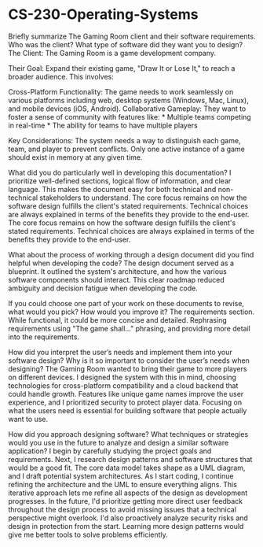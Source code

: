 # CS-230-Operating-Systems

Briefly summarize The Gaming Room client and their software requirements. Who was the client? What type of software did they want you to design?
  The Client: The Gaming Room is a game development company.

  Their Goal:  Expand their existing game, "Draw It or Lose It," to reach a broader audience. This involves:

  Cross-Platform Functionality: The game needs to work seamlessly on various platforms including web, desktop systems (Windows, Mac, Linux), and mobile devices (iOS, Android).
  Collaborative Gameplay: They want to foster a sense of community with features like: * Multiple teams competing in real-time * The ability for teams to have multiple players

  Key Considerations:
  The system needs a way to distinguish each game, team, and player to prevent conflicts.
  Only one active instance of a game should exist in memory at any given time.

What did you do particularly well in developing this documentation?
  I prioritize well-defined sections, logical flow of information, and clear language. This makes the document easy for both technical and non-technical stakeholders to understand. The core focus remains on how the software    design fulfills the client's stated requirements. Technical choices are always explained in terms of the benefits they provide to the end-user. The core focus remains on how the software design fulfills the client's stated   requirements. Technical choices are always explained in terms of the benefits they provide to the end-user.

What about the process of working through a design document did you find helpful when developing the code?
  The design document served as a blueprint. It outlined the system's architecture, and how the various software components should interact. This clear roadmap reduced ambiguity and decision fatigue when developing the code.

If you could choose one part of your work on these documents to revise, what would you pick? How would you improve it?
  The requirements section. While functional, it could be more concise and detailed. Rephrasing requirements using "The game shall..." phrasing, and providing more detail into the requirements.

How did you interpret the user’s needs and implement them into your software design? Why is it so important to consider the user’s needs when designing?
  The Gaming Room wanted to bring their game to more players on different devices. I designed the system with this in mind, choosing technologies for cross-platform compatibility and a cloud backend that could handle           growth. Features like unique game names improve the user experience, and I prioritized security to protect player data. Focusing on what the users need is essential for building software that people actually want to use.

How did you approach designing software? What techniques or strategies would you use in the future to analyze and design a similar software application?
  I begin by carefully studying the project goals and requirements. Next, I research design patterns and software structures that would be a good fit.  The core data model takes shape as a UML diagram, and I draft potential    system architectures. As I start coding, I continue refining the architecture and the UML to ensure everything aligns. This iterative approach lets me refine all aspects of the design as development progresses. In the        future, I'd prioritize getting more direct user feedback throughout the design process to avoid missing issues that a technical perspective might overlook. I'd also proactively analyze security risks and design in            protection from the start. Learning more design patterns would give me better tools to solve problems efficiently. 
